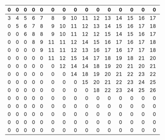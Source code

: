 

| 0 | 0 | 0 | 0 | 0 |  0 |  0 |  0 |  0 |  0 |  0 |  0 |  0 |  0 |  0 | 0 |
|--:|--:|--:|--:|--:|---:|---:|---:|---:|---:|---:|---:|---:|---:|---:|--:|
| 3 | 4 | 5 | 6 | 7 |  8 |  9 | 10 | 11 | 12 | 13 | 14 | 15 | 16 | 17 | 0 |
| 0 | 5 | 6 | 7 | 8 |  9 | 10 | 11 | 12 | 13 | 14 | 15 | 16 | 17 | 18 | 0 |
| 0 | 0 | 6 | 8 | 8 |  9 | 10 | 11 | 12 | 12 | 15 | 14 | 15 | 16 | 17 | 0 |
| 0 | 0 | 0 | 8 | 9 | 11 | 11 | 12 | 14 | 15 | 16 | 17 | 16 | 17 | 18 | 0 |
| 0 | 0 | 0 | 0 | 9 | 11 | 11 | 12 | 13 | 16 | 17 | 16 | 17 | 17 | 18 | 0 |
| 0 | 0 | 0 | 0 | 0 | 11 | 12 | 15 | 14 | 17 | 18 | 19 | 18 | 21 | 20 | 0 |
| 0 | 0 | 0 | 0 | 0 |  0 | 12 | 14 | 14 | 18 | 19 | 20 | 21 | 20 | 21 | 0 |
| 0 | 0 | 0 | 0 | 0 |  0 |  0 | 14 | 18 | 19 | 20 | 21 | 22 | 23 | 22 | 0 |
| 0 | 0 | 0 | 0 | 0 |  0 |  0 |  0 | 15 | 20 | 21 | 22 | 23 | 24 | 25 | 0 |
| 0 | 0 | 0 | 0 | 0 |  0 |  0 |  0 |  0 | 18 | 22 | 23 | 24 | 25 | 26 | 0 |
| 0 | 0 | 0 | 0 | 0 |  0 |  0 |  0 |  0 |  0 |  0 |  0 |  0 |  0 |  0 | 0 |
| 0 | 0 | 0 | 0 | 0 |  0 |  0 |  0 |  0 |  0 |  0 |  0 |  0 |  0 |  0 | 0 |
| 0 | 0 | 0 | 0 | 0 |  0 |  0 |  0 |  0 |  0 |  0 |  0 |  0 |  0 |  0 | 0 |
| 0 | 0 | 0 | 0 | 0 |  0 |  0 |  0 |  0 |  0 |  0 |  0 |  0 |  0 |  0 | 0 |
| 0 | 0 | 0 | 0 | 0 |  0 |  0 |  0 |  0 |  0 |  0 |  0 |  0 |  0 |  0 | 0 |
